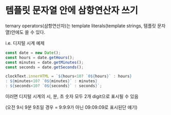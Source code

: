 # 템플릿 문자열 안에 삼항연산자 쓰기

ternary operators(삼항연산자)는 template literals(template strings, 템플릿 문자열)안에도 쓸 수 있다.

i.e. 디지털 시계 예제

```jsx
const date = new Date();
const hours = date.getHours();
const minutes = date.getMinutes();
const seconds = date.getSeconds();

clockText.innerHTML = `${hours<10? `0${hours}` : hours}
: ${minutes<10? `0${minutes}` : minutes}
: ${seconds<10? `0${seconds}` : seconds}`;
```

이러면 디지털 시계의 시, 분, 초 숫자 모두 2개 digit으로 표시될 수 있음

(오전 9시 9분 9초일 경우 = 9:9:9가 아닌 09:09:09로 표시된단 얘기)